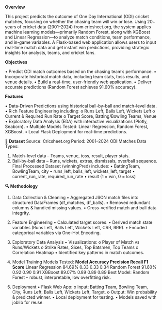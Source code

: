 **Overview**

This project predicts the outcome of One Day International (ODI) cricket matches, focusing on whether the chasing team will win or lose. Using 20+ years of cricket data (2001–2024) from cricsheet.org, the system applies machine learning models—primarily Random Forest, along with XGBoost and Linear Regression—to analyze match conditions, team performance, and in-game variables. A Flask-based web application allows users to input real-time match data and get instant win predictions, providing strategic insights for analysts, teams, and cricket fans.

**Objectives**

•	Predict ODI match outcomes based on the chasing team’s performance.
•	Incorporate historical match data, including team stats, toss results, and venue details.
•	Build a real-time, user-friendly web application.
•	Deliver accurate predictions (Random Forest achieves 91.60% accuracy).

**Features**


•	Data-Driven Predictions using historical ball-by-ball and match-level data.
•	Rich Feature Engineering including:
o	Runs Left, Balls Left, Wickets Left
o	Current & Required Run Rate
o	Target Score, Batting/Bowling Teams, Venue
•	Exploratory Data Analysis (EDA) with interactive visualizations (Plotly, Seaborn).
•	Multiple Models Tested: Linear Regression, Random Forest, XGBoost.
•	Local Flask Deployment for real-time predictions.

**📂 Dataset**
Source: Cricsheet.org
Period: 2001–2024 ODI Matches
Data Types:
1.	Match-level data – Teams, venue, toss, result, player stats.
2.	Ball-by-ball data – Runs, wickets, extras, dismissals, over/ball sequence.
Final Processed Dataset (winningPred) includes:
•	BattingTeam, BowlingTeam, city
•	runs_left, balls_left, wickets_left, target
•	current_run_rate, required_run_rate
•	result (1 = win, 0 = loss)

**🔍 Methodology**

1. Data Collection & Cleaning
•	Aggregated JSON match files into structured DataFrames (df_matches, df_balls).
•	Removed redundant columns & handled missing values.
•	Cross-verified match and ball data integrity.

2. Feature Engineering
•	Calculated target scores.
•	Derived match state variables (Runs Left, Balls Left, Wickets Left, CRR, RRR).
•	Encoded categorical variables via One-Hot Encoding.

3. Exploratory Data Analysis
•	Visualizations:
o	Player of Match vs Runs/Wickets
o	Strike Rates, Sixes, Top Batsmen, Top Teams
o	Correlation Heatmap
•	Identified key patterns in match outcomes.

4. Model Training
Models Tested:
**Model	Accuracy	Precision	  Recall	 F1   Score**
Linear Regression	 84.69%	     0.33	   0.33	  0.34
Random Forest	     91.60%	     0.92	   0.90	  0.91
XGBoost	           89.07%	     0.89	   0.89	  0.89
Best Model: Random Forest – robust, interpretable, low overfitting risk.

5. Deployment
•	Flask Web App:
o	Input: Batting Team, Bowling Team, City, Runs Left, Balls Left, Wickets Left, Target.
o	Output: Win probability & predicted winner.
•	Local deployment for testing.
•	Models saved with joblib for reuse.

